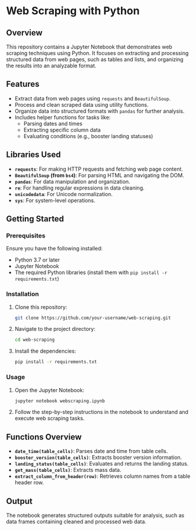 # Web Scraping with Python

## Overview

This repository contains a Jupyter Notebook that demonstrates web scraping techniques using Python. It focuses on extracting and processing structured data from web pages, such as tables and lists, and organizing the results into an analyzable format.

## Features

- Extract data from web pages using `requests` and `BeautifulSoup`.
- Process and clean scraped data using utility functions.
- Organize data into structured formats with `pandas` for further analysis.
- Includes helper functions for tasks like:
  - Parsing dates and times
  - Extracting specific column data
  - Evaluating conditions (e.g., booster landing statuses)

## Libraries Used

- **`requests`**: For making HTTP requests and fetching web page content.
- **`BeautifulSoup` (from `bs4`)**: For parsing HTML and navigating the DOM.
- **`pandas`**: For data manipulation and organization.
- **`re`**: For handling regular expressions in data cleaning.
- **`unicodedata`**: For Unicode normalization.
- **`sys`**: For system-level operations.

## Getting Started

### Prerequisites

Ensure you have the following installed:

- Python 3.7 or later
- Jupyter Notebook
- The required Python libraries (install them with `pip install -r requirements.txt`)

### Installation

1. Clone this repository:
   ```bash
   git clone https://github.com/your-username/web-scraping.git
   ```
2. Navigate to the project directory:
   ```bash
   cd web-scraping
   ```
3. Install the dependencies:
   ```bash
   pip install -r requirements.txt
   ```

### Usage

1. Open the Jupyter Notebook:
   ```bash
   jupyter notebook webscraping.ipynb
   ```
2. Follow the step-by-step instructions in the notebook to understand and execute web scraping tasks.

## Functions Overview

- **`date_time(table_cells)`**: Parses date and time from table cells.
- **`booster_version(table_cells)`**: Extracts booster version information.
- **`landing_status(table_cells)`**: Evaluates and returns the landing status.
- **`get_mass(table_cells)`**: Extracts mass data.
- **`extract_column_from_header(row)`**: Retrieves column names from a table header row.

## Output

The notebook generates structured outputs suitable for analysis, such as data frames containing cleaned and processed web data.
